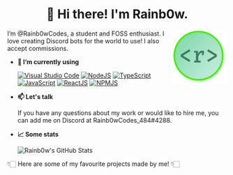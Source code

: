 <h1 align="center">👋 Hi there! I'm Rainb0w.</h1>

<img alt="Rainb0w's profile image" src="https://raw.githubusercontent.com/Rainb0wCodes/Rainb0wCodes/main/rainb0w.png" width="25%" align="right" />

I’m @Rainb0wCodes, a student and FOSS enthusiast. I love creating Discord bots for the world to use! I also accept commissions.

- **👀 I’m currently using**

  [<img src="https://badges.aleen42.com/src/visual_studio_code.svg" alt="Visual Studio Code">](https://code.visualstudio.com/) [<img src="https://badges.aleen42.com/src/node.svg" alt="NodeJS">](https://nodejs.org/en/) [<img src="https://badges.aleen42.com/src/typescript.svg" alt="TypeScript">](https://www.typescriptlang.org/) [<img src="https://badges.aleen42.com/src/javascript.svg" alt="JavaScript">](https://v8.dev/) [<img src="https://badges.aleen42.com/src/react.svg" alt="ReactJS">](https://reactjs.org/) [<img src="https://badges.aleen42.com/src/npm.svg" alt="NPMJS">](https://npmjs.org/)

- **📫 Let's talk**

  If you have any questions about my work or would like to hire me, you can add me on Discord at Rainb0wCodes_484#4288.

- **📈 Some stats**

  ![Rainb0w's GitHub Stats](https://github-readme-stats.vercel.app/api?username=Rainb0wCodes&show_icons=true&include_all_commits=true)

👇🏻 Here are some of my favourite projects made by me! 👇🏻
